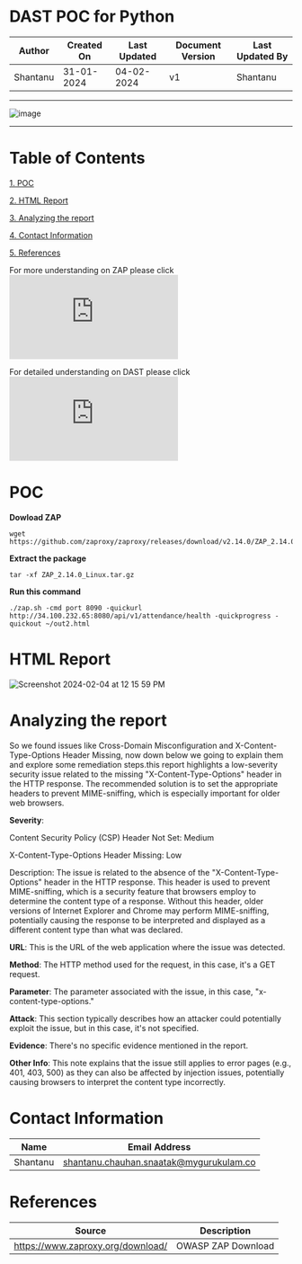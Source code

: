 # DAST POC for Python
| Author | Created On | Last Updated | Document Version | Last Updated By |
| ------ | ---------- | ------------ | ---------------- | --------------- |
| Shantanu | 31-01-2024 | 04-02-2024   |         v1     |     Shantanu    |
***
![image](https://github.com/avengers-p7/Documentation/assets/156056364/12604427-c916-4d1b-95af-272227318369)
***
# Table of Contents
[1. POC](#poc)

[2. HTML Report](#html-report)

[3. Analyzing the report](#analyzing-the-report)

[4. Contact Information](#contact-information)

[5. References](#refrences)

For more understanding on ZAP please click ![here](https://github.com/avengers-p7/Documentation/blob/main/Application_CI/Design/05-%20GoLang%20CI%20Checks/DAST_POC%20(%20Golang%20CI%20Checks).md)

For detailed understanding on  DAST please click ![here](https://github.com/avengers-p7/Documentation/blob/main/Application_CI/Design/02-%20Generic%20CI%20operation/DAST/Documentation/README.md)
# POC 
**Dowload ZAP**
```shell
wget https://github.com/zaproxy/zaproxy/releases/download/v2.14.0/ZAP_2.14.0_Linux.tar.gz
```
**Extract the package**
```shell
tar -xf ZAP_2.14.0_Linux.tar.gz
```
**Run this command**
```shell
./zap.sh -cmd port 8090 -quickurl http://34.100.232.65:8080/api/v1/attendance/health -quickprogress -quickout ~/out2.html
```
# HTML Report
![Screenshot 2024-02-04 at 12 15 59 PM](https://github.com/avengers-p7/Documentation/assets/156056364/ca84d07a-5208-4762-9bf8-fa4198832f71)

# Analyzing the report
So we found issues like Cross-Domain Misconfiguration and X-Content-Type-Options Header Missing, now down below we going to explain them and explore some remediation steps.this report highlights a low-severity security issue related to the missing "X-Content-Type-Options" header in the HTTP response. The recommended solution is to set the appropriate headers to prevent MIME-sniffing, which is especially important for older web browsers.

**Severity**: 

Content Security Policy (CSP) Header Not Set: Medium

X-Content-Type-Options Header Missing: Low

Description: The issue is related to the absence of the "X-Content-Type-Options" header in the HTTP response. This header is used to prevent MIME-sniffing, which is a security feature that browsers employ to determine the content type of a response. Without this header, older versions of Internet Explorer and Chrome may perform MIME-sniffing, potentially causing the response to be interpreted and displayed as a different content type than what was declared.

**URL**: This is the URL of the web application where the issue was detected.

**Method**: The HTTP method used for the request, in this case, it's a GET request.

**Parameter**: The parameter associated with the issue, in this case, "x-content-type-options."

**Attack**: This section typically describes how an attacker could potentially exploit the issue, but in this case, it's not specified.

**Evidence**: There's no specific evidence mentioned in the report.

**Other Info**: This note explains that the issue still applies to error pages (e.g., 401, 403, 500) as they can also be affected by injection issues, potentially causing browsers to interpret the content type incorrectly.

# Contact Information
| Name | Email Address |
| ---- | ------------- |
| Shantanu  | shantanu.chauhan.snaatak@mygurukulam.co |

# References
| Source | Description  | 
| -------- | ------- |
| https://www.zaproxy.org/download/ | OWASP ZAP Download |
